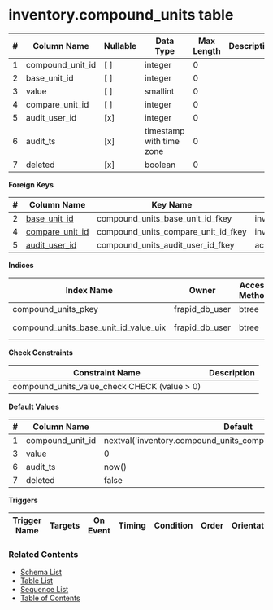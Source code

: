 # inventory.compound_units table



| # | Column Name | Nullable | Data Type | Max Length | Description |
| --- | --- | --- | --- | --- | --- |
| 1 | compound_unit_id | [ ] | integer | 0 |  |
| 2 | base_unit_id | [ ] | integer | 0 |  |
| 3 | value | [ ] | smallint | 0 |  |
| 4 | compare_unit_id | [ ] | integer | 0 |  |
| 5 | audit_user_id | [x] | integer | 0 |  |
| 6 | audit_ts | [x] | timestamp with time zone | 0 |  |
| 7 | deleted | [x] | boolean | 0 |  |



**Foreign Keys**

| # | Column Name | Key Name | References |
| --- | --- | --- | --- |
| 2 | [base_unit_id](../inventory/units.md) | compound_units_base_unit_id_fkey | inventory.units.unit_id |
| 4 | [compare_unit_id](../inventory/units.md) | compound_units_compare_unit_id_fkey | inventory.units.unit_id |
| 5 | [audit_user_id](../account/users.md) | compound_units_audit_user_id_fkey | account.users.user_id |



**Indices**

| Index Name | Owner | Access Method | Definition | Description |
| --- | --- | --- | --- | --- |
| compound_units_pkey | frapid_db_user | btree | compound_unit_id |  |
| compound_units_base_unit_id_value_uix | frapid_db_user | btree | base_unit_id, value |  |



**Check Constraints**

| Constraint Name | Description |
| --- | --- |
| compound_units_value_check CHECK (value > 0) |  |



**Default Values**

| # | Column Name | Default |
| --- | --- | --- |
| 1 | compound_unit_id | nextval('inventory.compound_units_compound_unit_id_seq'::regclass) |
| 3 | value | 0 |
| 6 | audit_ts | now() |
| 7 | deleted | false |


**Triggers**

| Trigger Name | Targets | On Event | Timing | Condition | Order | Orientation | Description |
| --- | --- | --- | --- | --- | --- | --- | --- |


### Related Contents
* [Schema List](../../schemas.md)
* [Table List](../../tables.md)
* [Sequence List](../../sequences.md)
* [Table of Contents](../../README.md)
